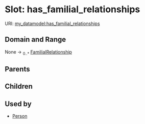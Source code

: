 
# Slot: has_familial_relationships




URI: [my_datamodel:has_familial_relationships](https://w3id.org/my_org/my_datamodelhas_familial_relationships)


## Domain and Range

None &#8594;  <sub>0..\*</sub> [FamilialRelationship](FamilialRelationship.md)

## Parents


## Children


## Used by

 * [Person](Person.md)
